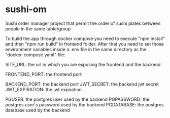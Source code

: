 # sushi-om
Sushi order manager project that permit the order of sushi plates between people in the same table/group

To build the app through docker compose you need to execute "npm install" and then "npm run build" in frontend folder. After that you need to set those environment variables inside a .env file in the same directory as the "docker-compose.yaml" file:

SITE_URL: the url in which you are exposing the frontend and the backend

FRONTEND_PORT: the frontend port

BACKEND_PORT: the backend port
JWT_SECRET: the backend jwt secret
JWT_EXPIRATION: the jwt expiration

PGUSER: the postgres user used by the backend
PGPASSWORD: the postgres user's password used by the backend
PGDATABASE: the postgres database used by the backend
